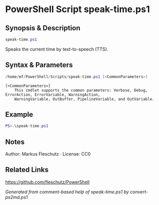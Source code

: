 # PowerShell Script speak-time.ps1

## Synopsis & Description
```powershell
speak-time.ps1
```

Speaks the current time by text-to-speech (TTS).

## Syntax & Parameters
```powershell
/home/mf/PowerShell/Scripts/speak-time.ps1 [<CommonParameters>]
```

```
[<CommonParameters>]
    This cmdlet supports the common parameters: Verbose, Debug, ErrorAction, ErrorVariable, WarningAction, 
    WarningVariable, OutBuffer, PipelineVariable, and OutVariable.
```

## Example
```powershell
PS>.\speak-time.ps1
```


## Notes
Author: Markus Fleschutz · License: CC0

## Related Links
https://github.com/fleschutz/PowerShell

*Generated from comment-based help of speak-time.ps1 by convert-ps2md.ps1*
